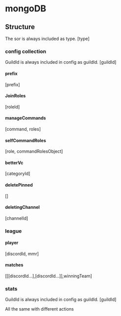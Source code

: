 # mongoDB

## Structure

The sor is always included as type.
[type]

### config collection

GuildId is always included in config as guildId.
[guildId]

#### prefix

[prefix]

#### JoinRoles

[roleId]

#### manageCommands

[command, roles]

#### selfCommandRoles

[role, commandRolesObject]

#### betterVc

[categoryId]

#### deletePinned

[]

#### deletingChannel

[channelId]

### league

#### player

[discordId, mmr]

#### matches

[[[discordId...],[discordId...]],winningTeam]

### stats

GuildId is always included in config as guildId.
[guildId]

All the same with different actions
